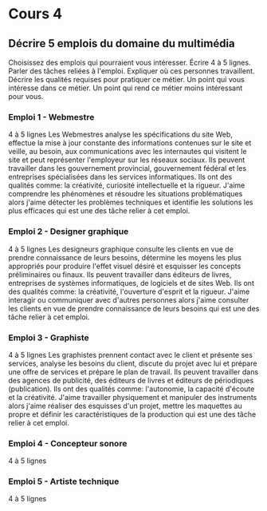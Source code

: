 # Cours 4
## Décrire 5 emplois du domaine du multimédia
Choisissez des emplois qui pourraient vous intéresser. 
Écrire 4 à 5 lignes. Parler des tâches reliées à l'emploi. Expliquer où ces personnes travaillent. Décrire les qualités requises pour pratiquer ce métier. Un point qui vous intéresse dans ce métier. Un point qui rend ce métier moins intéressant pour vous.  

### Emploi 1 - Webmestre
4 à 5 lignes
Les Webmestres analyse les spécifications du site Web, effectue la mise à jour constante des informations contenues sur le site et veille, au besoin, aux communications avec les internautes qui visitent le site et peut représenter l'employeur sur les réseaux sociaux. Ils peuvent travailler dans les gouvernement provincial, gouvernement fédéral et les entreprises spécialisées dans les services informatiques. Ils ont des qualités comme: la créativité, curiosité intellectuelle et la rigueur. J'aime comprendre les phénomènes et résoudre les situations problématiques alors j'aime détecter les problèmes techniques et identifie les solutions les plus efficaces qui est une des tâche relier à cet emploi.
### Emploi 2 - Designer graphique
4 à 5 lignes
Les designeurs graphique consulte les clients en vue de prendre connaissance de leurs besoins, détermine les moyens les plus appropriés pour produire l'effet visuel désiré et esquisser les concepts préliminaires ou finaux. Ils peuvent travailler dans éditeurs de livres, entreprises de systèmes informatiques, de logiciels et de sites Web. Ils ont des qualités comme: la créativité, l'ouverture d'esprit et la rigueur. J'aime interagir ou communiquer avec d'autres personnes alors j'aime consulter les clients en vue de prendre connaissance de leurs besoins qui est une des tâche relier à cet emploi.
### Emploi 3 - Graphiste
4 à 5 lignes 
Les graphistes prennent contact avec le client et présente ses services, analyse les besoins du client, discute du projet avec lui et prépare une offre de services et
prépare le plan de travail. Ils peuvent travailler dans des agences de publicité, des éditeurs de livres et éditeurs de périodiques (publication). Ils ont des qualités comme: l'autonomie, la capacité d'écoute et la créativité. J'aime travailler physiquement et manipuler des instruments alors j'aime réaliser des esquisses d'un projet, mettre les maquettes au propre et définir les caractéristiques de la production qui est une des tâche relier à cet emploi.
### Emploi 4 - Concepteur sonore
4 à 5 lignes

### Emploi 5 - Artiste technique
4 à 5 lignes


